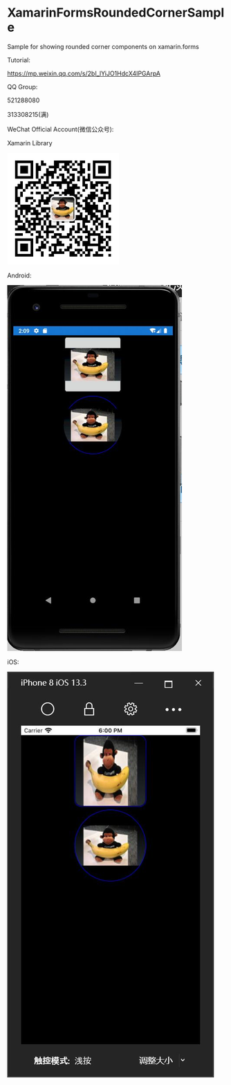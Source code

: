 # XamarinFormsRoundedCornerSample
Sample for showing rounded corner components on xamarin.forms


Tutorial:

https://mp.weixin.qq.com/s/2bI_lYiJO1HdcX4IPGArpA

QQ Group:

521288080

313308215(满)

WeChat Official Account(微信公众号):

Xamarin Library


<img src="https://raw.githubusercontent.com/jingliancui/XamarinFormsRoundedCornerSample/master/Images/wechatqrcode.jpg"/>

Android:

<img src="https://raw.githubusercontent.com/jingliancui/XamarinFormsRoundedCornerSample/master/Images/android.jpg"/>

iOS:

<img src="https://raw.githubusercontent.com/jingliancui/XamarinFormsRoundedCornerSample/master/Images/iOS.jpg"/>

